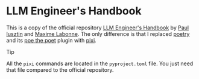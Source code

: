 # LLM Engineer's Handbook

This is a copy of the official repository [LLM Engineer's Handbook](https://github.com/PacktPublishing/LLM-Engineers-Handbook) by [Paul Iusztin](https://github.com/iusztinpaul) and [Maxime Labonne](https://github.com/mlabonne). The only difference is that I replaced [poetry](https://github.com/python-poetry/poetry) and its [poe the poet](https://github.com/nat-n/poethepoet) plugin with [pixi](https://github.com/prefix-dev/pixi).

> [!TIP]
> All the `pixi` commands are located in the `pyproject.toml` file. You just need that file compared to the official repository.
